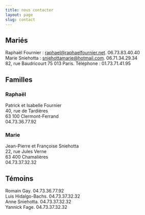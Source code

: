 ```yaml
---
title: nous contacter
layout: page
slug: contact
---
```


## Mariés
Rapha&euml;l Fournier :
<a href="mailto:raphael@raphaelfournier.net">raphael@raphaelfournier.net</a>. 06.73.83.40.40<br/>
Marie Sniehotta :
<a href="mailto:sniehottamarie@hotmail.com">sniehottamarie@hotmail.com</a>. 06.71.34.29.34<br/>
82, rue Baudricourt 75&nbsp;013&nbsp;Paris. T&eacute;l&eacute;phone : 01.73.71.41.95<br/>

## Familles

### Raphaël

Patrick et Isabelle Fournier<br/>
40, rue de Tardi&egrave;res<br/>
63&nbsp;100&nbsp;Clermont-Ferrand<br/>
04.73.36.77.92<br/>

### Marie
Jean-Pierre et Fran&ccedil;oise Sniehotta<br/>
22, rue Jules Verne<br/>
63&nbsp;400&nbsp;Chamali&egrave;res<br/>
04.73.37.32.32

## Témoins
Romain Gay.  04.73.36.77.92<br/>
Luis Hidalgo-Bachs.  04.73.37.32.32<br/>
Anne Sniehotta.  04.73.37.32.32<br/>
Yannick Fage.  04.73.37.32.32<br/>
